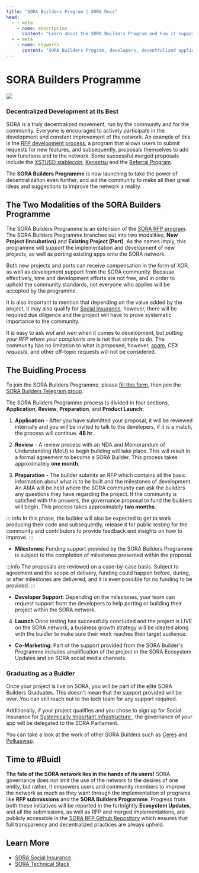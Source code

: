 ```yaml
---
title: "SORA Builders Program | SORA Docs"
head:
  - - meta
    - name: description
      content: "Learn about the SORA Builders Program and how it supports developers in building decentralized applications (dApps) on the SORA network. Discover the benefits of joining the program, the resources and support available, and the opportunities for collaboration and recognition within the SORA ecosystem."
  - - meta
    - name: keywords
      content: "SORA Builders Program, developers, decentralized applications, dApps, SORA network, resources, support, collaboration"
---
```


# SORA Builders Programme

![](/.gitbook/assets/sorabuilderseu.png)

### Decentralized Development at its Best

SORA is a truly decentralized movement, run by the community and for the community. Everyone is encouraged to actively participate in the development and constant improvement of the network. An example of this is the [RFP development process](/rfp.md), a program that allows users to submit requests for new features, and subsequently, proposals themselves to add new functions and to the network. Some successful merged proposals include the [XSTUSD stablecoin](https://github.com/sora-xor/rfps/blob/master/closed_rfps/XSTUSD.md), [Kensetsu](/ken.md)  and the [Referral Program](https://github.com/sora-xor/rfps/blob/master/closed_rfps/ReferralProgramProposal.md).

The **SORA Builders Programme** is now launching to take the power of decentralization even further, and aid the community to make all their great ideas and suggestions to improve the network a reality.

## The Two Modalities of the SORA Builders Programme

The SORA Builders Programme is an extension of the [SORA RFP program](/rfp.md). The SORA Builders Programme branches out into two modalities, **New Project (Incubation)** and **Existing Project (Port)**. As the names imply, this programme will support the implementation and development of new projects, as well as porting existing apps onto the SORA network.

Both new projects and ports can receive compensation in the form of XOR, as well as development support from the SORA community. Because effectively, time and development efforts are not free, and in order to uphold the community standards, not everyone who applies will be accepted by the programme.

It is also important to mention that depending on the value added by the project, it may also qualify for [Social Insurance](/social-insurance.md), however, there will be required due diligence and the project will have to prove systematic importance to the community.

It is easy to ask _wot_ and _wen_ when it comes to development, but _putting your RFP where your complaints are_ is not that simple to do. The community has no limitation to what is proposed, however, _[spam](https://youtu.be/duFierM1yDg)_, _CEX requests_, and other off-topic requests will not be considered.

## The Buidling Process

To join the SORA Builders Programme, please [fill this form](https://forms.gle/1cdvKTHLXnBXbMTr9), then join the [SORA Builders Telegram group](https://t.me/sorabuilders). 

The SORA Builders Programme process is divided in four sections, **Application**, **Review**, **Preparation**, and **Product Launch**;
	
1. **Application** - After you have submitted your proposal, it will be reviewed
internally and you will be invited to talk to the developers, if it is a match, the process will continue. **48 hr**.
	
2. **Review** - A review process with an NDA and Memorandum of Understanding (MoU) to begin building will take place. This will result in a formal agreement to become a SORA Builder. This process takes approximately **one month**.

	
3. **Preparation** - The builder submits an RFP which contains all the basic information about what is to be built and the milestones of development. An AMA will be held where the SORA community can ask the builders any questions they have regarding the project. If the community is satisfied with the answers, the governance proposal to fund the builders will begin. This process takes approximately **two months**.
	
::: info
In this phase, the builder will also be expected to get to work producing their code and subsequently, release it for public testing for the community and contributors to provide feedback and insights on how to improve.
:::

- **Milestones**: Funding support provided by the SORA Builders
    Programme is subject to the completion of milestones presented
    within the proposal.
	
:::info
The proposals are reviewed on a case-by-case basis. Subject to agreement and the scope of delivery, funding could happen before, during, or after milestones are delivered, and it is even possible for no funding to be provided.
:::
	
- **Developer Support**: Depending on the milestones, your team can
    request support from the developers to help porting or building
    their project within the SORA network.
	
4. **Launch** Once testing has successfully concluded and the project is LIVE on the SORA network, a business growth strategy will be ideated along with the buidler to make sure their work reaches their target audience.

- **Co-Marketing**: Part of the support provided from the SORA
    Builder's Programme includes amplification of the project in the
    SORA Ecosystem Updates and on SORA social media channels.

### Graduating as a Buidler

Once your project is live on SORA, you will be part of the elite SORA Builders Graduates. This doesn't mean that the support provided will be over. You can still reach out to the tech team for any support required.

Additionally, if your project qualifies and you chose to sign up for Social Insurance for [Systemically Important Infrastructure
](social-insurance.md), the governance of your app will be delegated to the SORA Parliament.

You can take a look at the work of other SORA Builders such as [Ceres](/ceres/overview.md) and [Polkaswap](/participate.md). 

## Time to #Buidl

**The fate of the SORA network lies in the hands of its users!** SORA governance does not limit the use of the network to the desires of one entity, but rather, it empowers users and community members to improve the network as much as they want through the implementation of programs like **RFP submissions** and the **SORA Builders Programme**. Progress from both these initiatives will be reported in the fortnightly **Ecosystem Updates**, and all the submissions, as well as RFP and merged implementations, are publicly accessible in the [SORA RFP Github Repository](https://github.com/sora-xor/rfps/issues) which ensures that full transparency and decentralized practices are always upheld.

## Learn More

- [SORA Social Insurance](/social-insurance.md)
- [SORA Technical Stack](/technical-stack.md)

